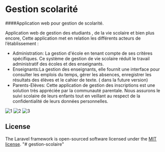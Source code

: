 # Gestion scolarité

####Application web pour gestion de scolarité.

Application web de gestion des etudiants , de la vie scolaire et bien plus encore, Cette application met en relation les différents acteurs de l’établissement :
* Administration: La gestion d'école en tenant compte de ses critères spécifiques. Ce système de gestion de vie scolaire réduit le travail administratif des écoles et des enseignants.
* Enseignants:La gestion des enseignants, elle fournit une interface pour consulter les emplois du temps, gérer les absences, enregistrer les résultats des élèves et le cahier de texte. ( dans la future version)
* Parents-Elèves: Cette application de gestion des inscriptions est une solution très appréciée par la communauté parentale. Nous assurons le suivi scolaire de leurs enfants tout en veillant au respect de la confidentialité de leurs données personnelles.


![1](https://user-images.githubusercontent.com/4312307/97427336-a698bc80-1914-11eb-8e63-ac1a68bdcb0e.JPG)
![2](https://user-images.githubusercontent.com/4312307/97427424-c5974e80-1914-11eb-9570-5e5cb3ebb87d.JPG)
![3](https://user-images.githubusercontent.com/4312307/97427468-dfd12c80-1914-11eb-992d-b534237ac121.JPG)
## License

The Laravel framework is open-sourced software licensed under the [MIT license](http://opensource.org/licenses/MIT).
"# gestion-scolaire" 
